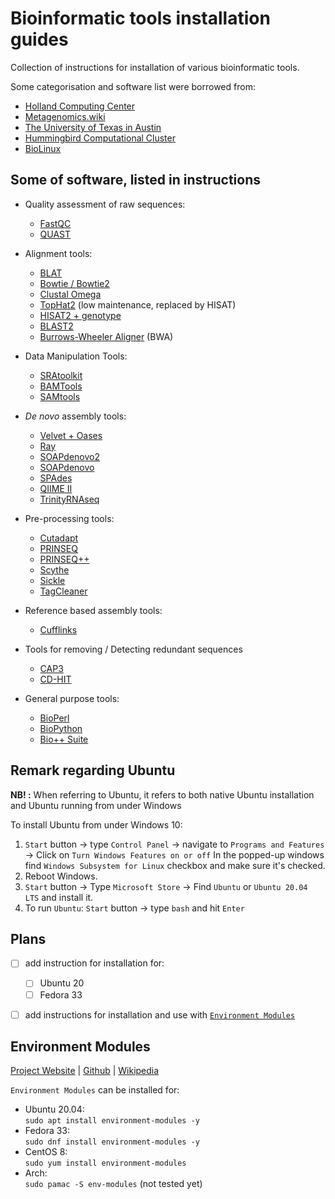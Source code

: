 # Bioinformatic tools installation guides
Collection of instructions for installation of various bioinformatic tools.

Some categorisation and software list were borrowed from:
- [Holland Computing Center](https://hcc.unl.edu/docs/applications/app_specific/bioinformatics_tools/)
- [Metagenomics.wiki](http://www.metagenomics.wiki/tools/assembly)
- [The University of Texas in Austin](https://wikis.utexas.edu/display/bioiteam/Software)
- [Hummingbird Computational Cluster](https://www.hb.ucsc.edu/documentation/hummingbird-hardware-configurations/)
- [BioLinux](http://environmentalomics.org/bio-linux-software-list/)

## Some of software, listed in instructions

- Quality assessment of raw sequences:
  - [FastQC](./software/quality_assessment/fastqc.md)
  - [QUAST](./software/quality_assessment/quast.md)

- Alignment tools:
  - [BLAT](./software/alignment/blat.md)
  - [Bowtie / Bowtie2](./software/alignment/bowtie.md)
  - [Clustal Omega](./software/alignment/clustal.md)
  - [TopHat2](./software/alignment/tophat2.md) (low maintenance, replaced by HISAT)
  - [HISAT2 + genotype](./software/alignment/hisat.md)
  - [BLAST2](./software/alignment/blast+.md)
  - [Burrows-Wheeler Aligner](./software/alignment/bwa.md) (BWA)

- Data Manipulation Tools:
  - [SRAtoolkit](./software/data_manipulation/sratoolkit.md)
  - [BAMTools](./software/data_manipulation/bamtools.md)
  - [SAMtools](./software/data_manipulation/samtools.md)

- *De novo* assembly tools:
  - [Velvet + Oases](./software/de_novo_assemblers/velvet+oases.md)
  - [Ray](./software/de_novo_assemblers/ray.md)
  - [SOAPdenovo2](./software/de_novo_assemblers/soapdenovo2.md)
  - [SOAPdenovo](./software/de_novo_assemblers/soapdenovo.md)
  - [SPAdes](./software/de_novo_assemblers/spades.md)
  - [QIIME II](./software/de_novo_assemblers/qiime_ii.md)
  - [TrinityRNAseq](./software/de_novo_assemblers/trinityrnaseq.md)

- Pre-processing tools:
  - [Cutadapt](./software/pre-processing/cutadapt.md)
  - [PRINSEQ](./software/pre-processing/prinseq.md)
  - [PRINSEQ++](./software/pre-processing/prinseq++.md)
  - [Scythe](./software/pre-processing/scythe.md)
  - [Sickle](./software/pre-processing/sinkle.md)
  - [TagCleaner](./software/pre-processing/tagcleaner.md)

- Reference based assembly tools:
  - [Cufflinks](./software/reference-based_assemblers/cufflinks.md)

- Tools for removing / Detecting redundant sequences
  - [CAP3](./software/redundancy_detectors_and_removers/cap3.md)
  - [CD-HIT](./software/redundancy_detectors_and_removers/cd-hit.md)

- General purpose tools:
  - [BioPerl](./software/general_purpose/bioperl.md)
  - [BioPython](./software/general_purpose/biopython.md)
  - [Bio++ Suite](./software/general_purpose/bio++suite.md)

## Remark regarding Ubuntu
**NB! :** When referring to Ubuntu, it refers to both native Ubuntu installation and Ubuntu running from under Windows

To install Ubuntu from under Windows 10:
1. `Start` button -> type `Control Panel` -> navigate to `Programs and Features` -> Click on `Turn Windows Features on or off`
In the popped-up windows find `Windows Subsystem for Linux` checkbox and make sure it's checked.
2. Reboot Windows.
3. `Start` button -> Type `Microsoft Store` -> Find `Ubuntu` or `Ubuntu 20.04 LTS` and install it.
4. To run `Ubuntu`: `Start` button -> type `bash` and hit `Enter`

## Plans
- [ ] add instruction for installation for:
  - [ ] Ubuntu 20
  - [ ] Fedora 33
- [ ] add instructions for installation and use with [`Environment Modules`]()


## Environment Modules

[Project Website]() | [Github]() | [Wikipedia](https://en.wikipedia.org/wiki/Environment_Modules_(software))

`Environment Modules` can be installed for:
- Ubuntu 20.04:\
  `sudo apt install environment-modules -y`
- Fedora 33:\
  `sudo dnf install environment-modules -y`
- CentOS 8:\
  `sudo yum install environment-modules`
- Arch:\
  `sudo pamac -S env-modules` (not tested yet)
